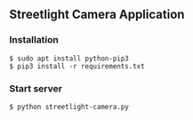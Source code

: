 ## Streetlight Camera Application

### Installation

    $ sudo apt install python-pip3
    $ pip3 install -r requirements.txt

### Start server

    $ python streetlight-camera.py
